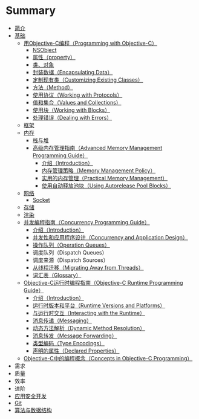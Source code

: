 # Summary

* [简介](README.md)
* [基础](chapter1.md)
  * [用Objective-C编程（Programming with Objective-C）](chapter1/yu-yan.md)
    * [NSObject](/nsobject.md)
    * [属性（property）](chapter1/yu-yan/shu-xing-zi-duan.md)
    * [类、对象](lei-he-dui-xiang.md)
    * [封装数据（Encapsulating Data）](feng-zhuang-shu-ju-ff08-encapsulating-data.md)
    * [定制现有类（Customizing Existing Classes）](ding-zhi-xian-you-leiff08-customizing-existing-classes.md)
    * [方法（Method）](fang-fa-ff08-method.md)
    * [使用协议（Working with Protocols）](xie-yi-ff08-protocols.md)
    * [值和集合（Values and Collections）](zhi-he-ji-he-ff08-values-and-collections.md)
    * [使用块（Working with Blocks）](kuai-ff08-blocks.md)
    * [处理错误（Dealing with Errors）](chu-li-cuo-wu-ff08-dealing-with-errors.md)
  * [框架](chapter1/kuang-jia.md)
  * [内存](chapter1/nei-cun.md)
    * [栈与堆](zhan-yu-dui.md)
    * [高级内存管理指南（Advanced Memory Management Programming Guide）](gao-ji-nei-cunguan-li-zhi-nan-ff08-advanced-memory-management-programming-guide.md)
      * [介绍（Introduction）](gao-ji-nei-cunguan-li-zhi-nan-ff08-advanced-memory-management-programming-guide/jie-shaoff08-introduction.md)
      * [内存管理策略（Memory Management Policy）](gao-ji-nei-cunguan-li-zhi-nan-ff08-advanced-memory-management-programming-guide/nei-cun-guan-li-ce-lveff08-memory-management-policy.md)
      * [实用的内存管理（Practical Memory Management）](gao-ji-nei-cunguan-li-zhi-nan-ff08-advanced-memory-management-programming-guide/shi-yong-de-nei-cun-guan-li-ff08-practical-memory-management.md)
      * [使用自动释放池块（Using Autorelease Pool Blocks）](gao-ji-nei-cunguan-li-zhi-nan-ff08-advanced-memory-management-programming-guide/shi-yong-zi-dong-shi-fang-chi-kuai-ff08-using-autorelease-pool-blocks.md)
  * [网络](chapter1/wang-luo.md)
    * [Socket](chapter1/wang-luo/socket.md)
  * [存储](chapter1/cun-chu.md)
  * [渲染](chapter1/xuan-ran.md)
  * [并发编程指南（Concurrency Programming Guide）](chapter1/xian-cheng.md)
    * [介绍（Introduction）](chapter1/xian-cheng/jie-shaoff08-introduction.md)
    * [并发性和应用程序设计（Concurrency and Application Design）](chapter1/xian-cheng/bing-fa-xing-he-ying-yong-cheng-xu-she-ji-ff08-concurrency-and-application-design.md)
    * [操作队列（Operation Queues）](chapter1/xian-cheng/cao-zuo-dui-lie-ff08-operation-queues.md)
    * 调度队列（Dispatch Queues）
    * 调度来源（Dispatch Sources）
    * [从线程迁移（Migrating Away from Threads）](chapter1/xian-cheng/cong-xian-cheng-qian-yi-ff08-migrating-away-from-threads.md)
    * [词汇表（Glossary）](chapter1/xian-cheng/ci-hui-biao.md)
  * [Objective-C运行时编程指南（Objective-C Runtime Programming Guide）](chapter1/yun-xing-shi-ff08-runtime.md)
    * [介绍（Introduction）](chapter1/yun-xing-shi-ff08-runtime/jie-shaoff08-introduction.md)
    * [运行时版本和平台（Runtime Versions and Platforms）](chapter1/yun-xing-shi-ff08-runtime/yun-xing-shi-ban-ben-he-ping-tai-ff08-runtime-versions-and-platforms.md)
    * [与运行时交互（Interacting with the Runtime）](chapter1/yun-xing-shi-ff08-runtime/yu-yun-xing-shi-jiao-hu-ff08-interacting-with-the-runtime.md)
    * [消息传递（Messaging）](chapter1/yun-xing-shi-ff08-runtime/xiao-xi-ff08-messaging.md)
    * [动态方法解析（Dynamic Method Resolution）](chapter1/yun-xing-shi-ff08-runtime/dong-tai-fang-fa-jie-xi-ff08-dynamic-method-resolution.md)
    * [消息转发（Message Forwarding）](chapter1/yun-xing-shi-ff08-runtime/xiao-xi-zhuan-fa-ff08-message-forwarding.md)
    * [类型编码（Type Encodings）](chapter1/yun-xing-shi-ff08-runtime/lei-xing-bian-ma-ff08-type-encodings.md)
    * [声明的属性（Declared Properties）](chapter1/yun-xing-shi-ff08-runtime/sheng-ming-deshu-xing-ff08-declared-properties.md)
  * [Objective-C中的编程概念（Concepts in Objective-C Programming）](chapter1/objective-czhong-de-bian-cheng-gai-nian-ff08-concepts-in-objective-c-programming.md)
* 需求
* 质量
* 效率
* 进阶
* [应用安全开发](ying-yong-kai-fa-an-quan.md)
* [Git](git.md)
* [算法与数据结构](suan-fa-yu-shu-ju-jie-gou.md)

